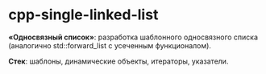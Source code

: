 # cpp-single-linked-list
**«Односвязный список»**: разработка шаблонного односвязного списка (аналогично std::forward_list с усеченным функционалом).

**Стек**: шаблоны, динамические объекты, итераторы, указатели.
